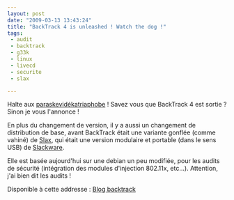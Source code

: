 ```yaml
---
layout: post
date: "2009-03-13 13:43:24"
title: "BackTrack 4 is unleashed ! Watch the dog !"
tags:
 - audit
 - backtrack
 - g33k
 - linux
 - livecd
 - securite
 - slax

---
```


Halte aux [paraskevidékatriaphobe](http://static.zenithar.org/2007/04/13/etes-vous-paraskevidekatriaphobe/) ! Savez vous que BackTrack 4 est sortie ? Sinon je vous l'annonce !

En plus du changement de version, il y a aussi un changement de distribution de base, avant BackTrack était une variante gonflée (comme vahiné) de [Slax](http://www.slax.org/), qui était une version modulaire et portable (dans le sens USB) de [Slackware](http://www.slackware.com/).

Elle est basée aujourd'hui sur une debian un peu modifiée, pour les audits de sécurité (intégration des modules d'injection 802.11x, etc...). Attention, j'ai bien dit les audits !

Disponible à cette addresse : [Blog backtrack](http://backtrack4.blogspot.com/2009/02/backtrack-4-beta-public-released.html)
